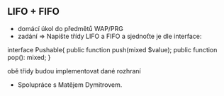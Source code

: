 LIFO + FIFO
-
- domácí úkol do předmětů WAP/PRG 
- zadání => 
Napište třídy LIFO a FIFO a sjednoťte je dle interface:


interface Pushable{
  public function push(mixed $value);
  public function pop(): mixed;
}

obě třídy budou implementovat dané rozhraní
- Spolupráce s Matějem Dymitrovem. 

